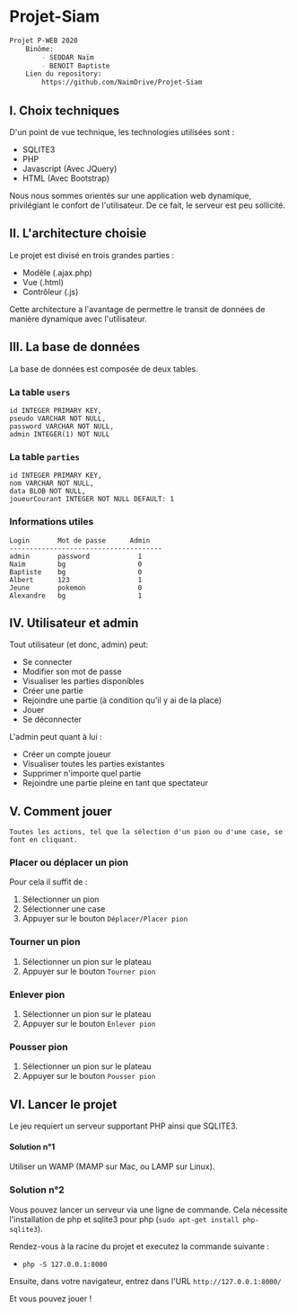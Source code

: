 # Projet-Siam
```Markdown
Projet P-WEB 2020
    Binôme:
        - SEDDAR Naïm
        - BENOIT Baptiste
    Lien du repository:
        https://github.com/NaimDrive/Projet-Siam
```

## I. Choix techniques
D'un point de vue technique, les technologies utilisées sont :
- SQLITE3
- PHP
- Javascript (Avec JQuery)
- HTML (Avec Bootstrap)

Nous nous sommes orientés sur une application web dynamique, privilégiant le confort de l'utilisateur.
De ce fait, le serveur est peu sollicité. 


## II. L'architecture choisie

Le projet est divisé en trois grandes parties :
- Modèle (.ajax.php)
- Vue (.html)
- Contrôleur (.js)

Cette architecture a l'avantage de permettre le transit de données de manière dynamique avec l'utilisateur.

## III. La base de données

La base de données est composée de deux tables.

### La table `users`
    id INTEGER PRIMARY KEY,
    pseudo VARCHAR NOT NULL,
    password VARCHAR NOT NULL,
    admin INTEGER(1) NOT NULL

### La table `parties`
    id INTEGER PRIMARY KEY,
    nom VARCHAR NOT NULL,
    data BLOB NOT NULL,
    joueurCourant INTEGER NOT NULL DEFAULT: 1


### Informations utiles
    Login       Mot de passe      Admin
    --------------------------------------
    admin       password            1
    Naim        bg                  0
    Baptiste    bg                  0
    Albert      123                 1
    Jeune       pokemon             0
    Alexandre   bg                  1

## IV. Utilisateur et admin

Tout utilisateur (et donc, admin) peut:
- Se connecter
- Modifier son mot de passe
- Visualiser les parties disponibles
- Créer une partie
- Rejoindre une partie (à condition qu'il y ai de la place)
- Jouer
- Se déconnecter

L'admin peut quant à lui :
- Créer un compte joueur
- Visualiser toutes les parties existantes
- Supprimer n'importe quel partie
- Rejoindre une partie pleine en tant que spectateur

## V. Comment jouer

`Toutes les actions, tel que la sélection d'un pion ou d'une case, se font en cliquant.`

### Placer ou déplacer un pion
Pour cela il suffit de :
1. Sélectionner un pion
2. Sélectionner une case
3. Appuyer sur le bouton `Déplacer/Placer pion`

### Tourner un pion
1. Sélectionner un pion sur le plateau
2. Appuyer sur le bouton `Tourner pion`

### Enlever pion
1. Sélectionner un pion sur le plateau
2. Appuyer sur le bouton `Enlever pion`

### Pousser pion
1. Sélectionner un pion sur le plateau
2. Appuyer sur le bouton `Pousser pion`

## VI. Lancer le projet

Le jeu requiert un serveur supportant PHP ainsi que SQLITE3.

#### Solution n°1
Utiliser un WAMP (MAMP sur Mac, ou LAMP sur Linux).

### Solution n°2
Vous pouvez lancer un serveur via une ligne de commande. Cela nécessite l'installation de php et sqlite3 pour php (`sudo apt-get install php-sqlite3`).

Rendez-vous à la racine du projet et executez la commande suivante :
-  `php -S 127.0.0.1:8000`

Ensuite, dans votre navigateur, entrez dans l'URL `http://127.0.0.1:8000/`

Et vous pouvez jouer !
